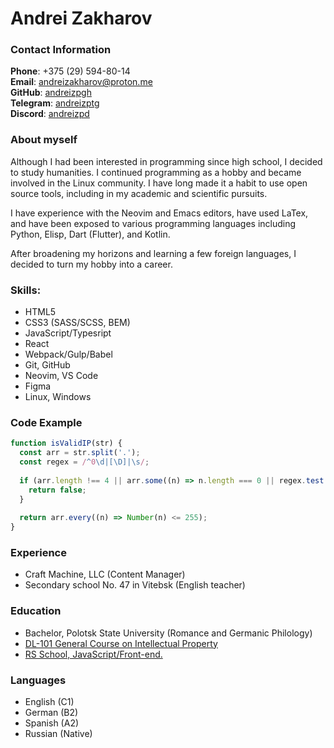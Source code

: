# Andrei Zakharov

### Contact Information
**Phone**: +375 (29) 594-80-14<br>
**Email**: andreizakharov@proton.me<br>
**GitHub**: [andreizpgh](https://github.com/andreizpgh)<br>
**Telegram**: [andreizptg](https://t.me/andreizptg)<br>
**Discord**: [andreizpd](https://discordapp.com/users/andreizpd)

### About myself
Although I had been interested in programming since high school, I decided to study humanities. I continued programming as a hobby and became involved in the Linux community. I have long made it a habit to use open source tools, including in my academic and scientific pursuits.

I have experience with the Neovim and Emacs editors, have used LaTex, and have been exposed to various programming languages including Python, Elisp, Dart (Flutter), and Kotlin.

After broadening my horizons and learning a few foreign languages, I decided to turn my hobby into a career. 

### Skills:
- HTML5
- CSS3 (SASS/SCSS, BEM)
- JavaScript/Typesript
- React
- Webpack/Gulp/Babel
- Git, GitHub
- Neovim, VS Code
- Figma
- Linux, Windows

### Code Example
``` js
function isValidIP(str) {
  const arr = str.split('.');
  const regex = /^0\d|[\D]|\s/;
  
  if (arr.length !== 4 || arr.some((n) => n.length === 0 || regex.test(n))) {
    return false;
  }
  
  return arr.every((n) => Number(n) <= 255);
}
```

### Experience
- Craft Machine, LLC (Content Manager)
- Secondary school No. 47 in Vitebsk (English teacher)

### Education
- Bachelor, Polotsk State University (Romance and Germanic Philology)
- [DL-101 General Course on Intellectual Property](https://welc.wipo.int/lms/verify/index.php?q=eLUpRcpWBb)
- [RS School, JavaScript/Front-end.](https://app.rs.school/certificate/ireuivg2)

### Languages
- English (C1)
- German (B2)
- Spanish (A2)
- Russian (Native)
